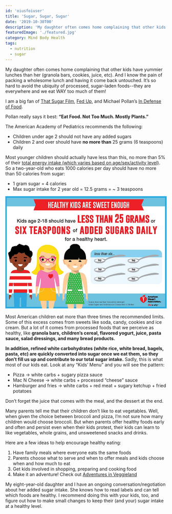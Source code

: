 ```yaml
---
id: 'oiusfoiuser'
title: 'Sugar, Sugar, Sugar'
date: '2019-10-30T00'
description: 'My daughter often comes home complaining that other kids have yummier lunches than her (granola bars, cookies, juice, etc). And I know the pain of packing a wholesome lunch and having it come back untouched. It’s so hard to avoid the ubiquity of processed, sugar-laden foods--they are everywhere and we eat WAY too much of them!'
featuredImage: './featured.jpg'
category: Mind Body Health
tags:
  - nutrition
  - sugar
---
```


My daughter often comes home complaining that other kids have yummier lunches than her (granola bars, cookies, juice, etc). And I know the pain of packing a wholesome lunch and having it come back untouched. It’s so hard to avoid the ubiquity of processed, sugar-laden foods--they are everywhere and we eat WAY too much of them!

I am a big fan of [That Sugar Film](https://thatsugarmovement.com/), [Fed Up](http://fedupmovie.com/), and Michael Pollan’s [In Defense of Food](https://www.imdb.com/title/tt4785640/).

Pollan really says it best: **“Eat Food. Not Too Much. Mostly Plants.”**

The American Academy of Pediatrics recommends the following:

- Children under age 2 should not have any added sugars
- Children 2 and over should have **no more than** 25 grams (6 teaspoons) daily

Most younger children should actually have less than this, no more than 5% of their [total energy intake (which varies based on age/sex/activity level)](https://health.gov/dietaryguidelines/2015/guidelines/appendix-2/). So a two-year-old who eats 1000 calories per day should have no more than 50 calories from sugar:

- 1 gram sugar = 4 calories
- Max sugar intake for 2 year old = 12.5 grams = ~ 3 teaspoons

![Sugar intake recommendation for children](./Sugar_recommendation_kids_Infographic.jpg)

Most American children eat more than three times the recommended limits. Some of this excess comes from sweets like soda, candy, cookies and ice cream. But a lot of it comes from processed foods that we perceive as healthy, like **granola bars, children’s cereal, flavored yogurt, juice, pasta sauce, salad dressings, and many bread products.**

**In addition, refined white carbohydrates (white rice, white bread, bagels, pasta, etc) are quickly converted into sugar once we eat them, so they don’t fill us up and contribute to our total sugar intake.** Sadly, this is what most of our kids eat. Look at any “Kids’ Menu” and you will see the pattern:

- Pizza → white carbs + sugary pizza sauce
- Mac N Cheese → white carbs + processed “cheese” sauce
- Hamburger and fries → white carbs + red meat + sugary ketchup + fried potatoes

Don’t forget the juice that comes with the meal, and the dessert at the end.

Many parents tell me that their children don’t like to eat vegetables. Well, when given the choice between broccoli and pizza, I’m not sure how many children would choose broccoli. But when parents offer healthy foods early and often and persist even when their kids protest, their kids can learn to like vegetables, whole grains, and unsweetened snacks and drinks.

Here are a few ideas to help encourage healthy eating:

1. Have family meals where everyone eats the same foods
1. Parents choose what to serve and when to offer meals and kids choose when and how much to eat
1. Get kids involved in shopping, preparing and cooking food
1. Make it an adventure! Check out [Adventures in Veggieland](https://www.amazon.com/Adventures-Veggieland-Vegetables-Activities-Recipes-ebook/dp/B06XPQQQ7P/)

My eight-year-old daughter and I have an ongoing conversation/negotiation about her added sugar intake. She knows how to read labels and can tell which foods are healthy. I recommend doing this with your kids, too, and figure out how to make small changes to keep their (and your) sugar intake at a healthy level.
